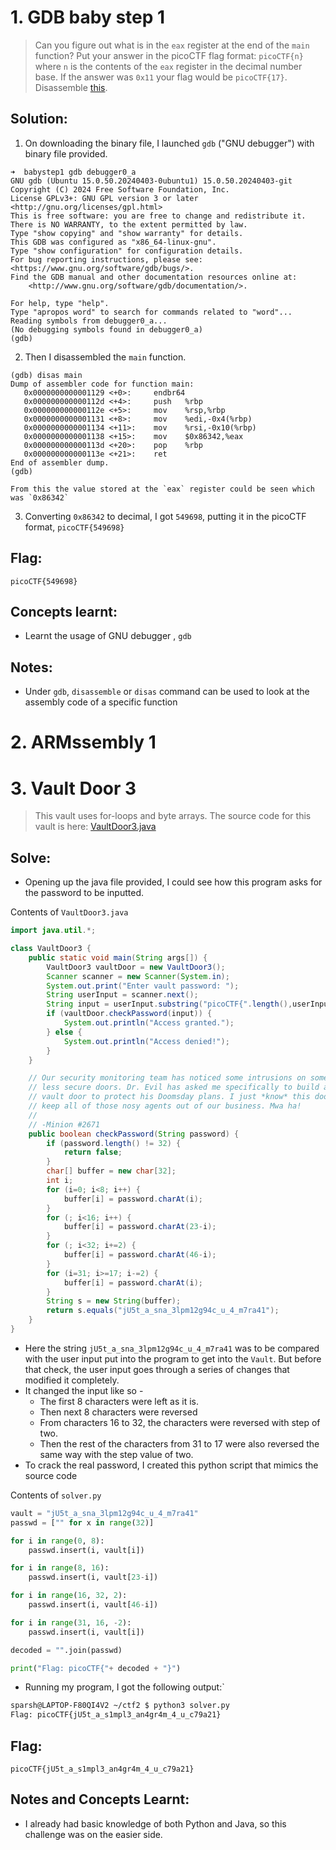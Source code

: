 # 1. GDB baby step 1

> Can you figure out what is in the `eax` register at the end of the `main` function? Put your answer in the picoCTF flag format: `picoCTF{n}` where `n` is the contents of the `eax` register in the decimal number base. If the answer was `0x11` your flag would be `picoCTF{17}`. Disassemble [this](https://artifacts.picoctf.net/c/512/debugger0_a).

## Solution:

1. On downloading the binary file, I launched `gdb` ("GNU debugger") with binary file provided.
```
➜  babystep1 gdb debugger0_a
GNU gdb (Ubuntu 15.0.50.20240403-0ubuntu1) 15.0.50.20240403-git
Copyright (C) 2024 Free Software Foundation, Inc.
License GPLv3+: GNU GPL version 3 or later <http://gnu.org/licenses/gpl.html>
This is free software: you are free to change and redistribute it.
There is NO WARRANTY, to the extent permitted by law.
Type "show copying" and "show warranty" for details.
This GDB was configured as "x86_64-linux-gnu".
Type "show configuration" for configuration details.
For bug reporting instructions, please see:
<https://www.gnu.org/software/gdb/bugs/>.
Find the GDB manual and other documentation resources online at:
    <http://www.gnu.org/software/gdb/documentation/>.

For help, type "help".
Type "apropos word" to search for commands related to "word"...
Reading symbols from debugger0_a...
(No debugging symbols found in debugger0_a)
(gdb)
```

2. Then I disassembled the `main` function.
```
(gdb) disas main
Dump of assembler code for function main:
   0x0000000000001129 <+0>:     endbr64
   0x000000000000112d <+4>:     push   %rbp
   0x000000000000112e <+5>:     mov    %rsp,%rbp
   0x0000000000001131 <+8>:     mov    %edi,-0x4(%rbp)
   0x0000000000001134 <+11>:    mov    %rsi,-0x10(%rbp)
   0x0000000000001138 <+15>:    mov    $0x86342,%eax
   0x000000000000113d <+20>:    pop    %rbp
   0x000000000000113e <+21>:    ret
End of assembler dump.
(gdb)
```
	From this the value stored at the `eax` register could be seen which was `0x86342`

3. Converting `0x86342` to decimal, I got `549698`, putting it in the picoCTF format, `picoCTF{549698}`

## Flag:

```
picoCTF{549698}
```

## Concepts learnt:

- Learnt the usage of GNU debugger , `gdb`

## Notes:
- Under `gdb`, `disassemble` or `disas` command can be used to look at the assembly code of a specific function


# 2. ARMssembly 1



# 3. Vault Door 3
>This vault uses for-loops and byte arrays. The source code for this vault is here: [VaultDoor3.java](https://jupiter.challenges.picoctf.org/static/a4018cec1446761cb2e8cce05db925fa/VaultDoor3.java)

## Solve:

- Opening up the java file provided, I could see how this program asks for the password to be inputted.

Contents of `VaultDoor3.java`
```java
import java.util.*;

class VaultDoor3 {
    public static void main(String args[]) {
        VaultDoor3 vaultDoor = new VaultDoor3();
        Scanner scanner = new Scanner(System.in);
        System.out.print("Enter vault password: ");
        String userInput = scanner.next();
        String input = userInput.substring("picoCTF{".length(),userInput.length()-1);
        if (vaultDoor.checkPassword(input)) {
            System.out.println("Access granted.");
        } else {
            System.out.println("Access denied!");
        }
    }

    // Our security monitoring team has noticed some intrusions on some of the
    // less secure doors. Dr. Evil has asked me specifically to build a stronger
    // vault door to protect his Doomsday plans. I just *know* this door will
    // keep all of those nosy agents out of our business. Mwa ha!
    //
    // -Minion #2671
    public boolean checkPassword(String password) {
        if (password.length() != 32) {
            return false;
        }
        char[] buffer = new char[32];
        int i;
        for (i=0; i<8; i++) {
            buffer[i] = password.charAt(i);
        }
        for (; i<16; i++) {
            buffer[i] = password.charAt(23-i);
        }
        for (; i<32; i+=2) {
            buffer[i] = password.charAt(46-i);
        }
        for (i=31; i>=17; i-=2) {
            buffer[i] = password.charAt(i);
        }
        String s = new String(buffer);
        return s.equals("jU5t_a_sna_3lpm12g94c_u_4_m7ra41");
    }
}
```
- Here the string `jU5t_a_sna_3lpm12g94c_u_4_m7ra41` was to be compared with the user input put into the program to get into the `Vault`. But before that check, the user input goes through a series of changes that modified it completely.
- It changed the input like so -
	- The first 8 characters were left as it is.
	- Then next 8 characters were reversed
	- From characters 16 to 32, the characters were reversed with step of two.
	- Then the rest of the characters from 31 to 17 were also reversed the same way with the step value of two.
- To crack the real password, I created this python script that mimics the source code

Contents of `solver.py`
```python
vault = "jU5t_a_sna_3lpm12g94c_u_4_m7ra41"
passwd = ["" for x in range(32)]

for i in range(0, 8):
    passwd.insert(i, vault[i])

for i in range(8, 16):
    passwd.insert(i, vault[23-i])

for i in range(16, 32, 2):
    passwd.insert(i, vault[46-i])

for i in range(31, 16, -2):
    passwd.insert(i, vault[i])

decoded = "".join(passwd)

print("Flag: picoCTF{"+ decoded + "}")
```

- Running my program, I got the following output:`
```zsh
sparsh@LAPTOP-F80QI4V2 ~/ctf2 $ python3 solver.py
Flag: picoCTF{jU5t_a_s1mpl3_an4gr4m_4_u_c79a21}
```
## Flag:
```
picoCTF{jU5t_a_s1mpl3_an4gr4m_4_u_c79a21}
```


## Notes and Concepts Learnt:
- I already had basic knowledge of both Python and Java, so this challenge was on the easier side.

